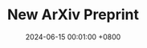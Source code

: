 ---
title:          New ArXiv Preprint
date:           2024-06-15 00:01:00 +0800

headline: >-
  This paper evaluates the reliability of LLMs as judges of machine-generated outputs and was carried out together
  with an amazing team of researchers. Check out the preprint to discover more about this project.
# cover:          assets/images/covers/cover1.jpg

links:
  Paper: https://arxiv.org/abs/2406.18403
---